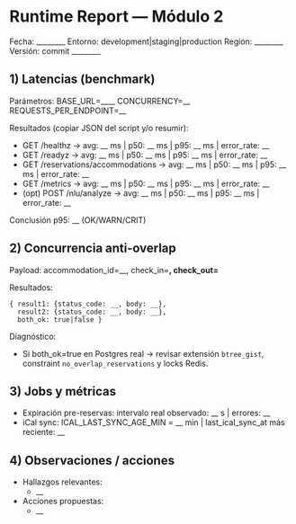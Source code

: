 # Runtime Report — Módulo 2

Fecha: ________  Entorno: development|staging|production  Región: ________  Versión: commit ________

## 1) Latencias (benchmark)

Parámetros: BASE_URL=____  CONCURRENCY=__  REQUESTS_PER_ENDPOINT=__

Resultados (copiar JSON del script y/o resumir):

- GET /healthz → avg: __ ms | p50: __ ms | p95: __ ms | error_rate: __
- GET /readyz → avg: __ ms | p50: __ ms | p95: __ ms | error_rate: __
- GET /reservations/accommodations → avg: __ ms | p50: __ ms | p95: __ ms | error_rate: __
- GET /metrics → avg: __ ms | p50: __ ms | p95: __ ms | error_rate: __
- (opt) POST /nlu/analyze → avg: __ ms | p50: __ ms | p95: __ ms | error_rate: __

Conclusión p95: __ (OK/WARN/CRIT)

## 2) Concurrencia anti-overlap

Payload: accommodation_id=__, check_in=____, check_out=____

Resultados:
```
{ result1: {status_code: __, body: __},
  result2: {status_code: __, body: __},
  both_ok: true|false }
```

Diagnóstico:
- Si both_ok=true en Postgres real → revisar extensión `btree_gist`, constraint `no_overlap_reservations` y locks Redis.

## 3) Jobs y métricas

- Expiración pre-reservas: intervalo real observado: __ s  | errores: __
- iCal sync: ICAL_LAST_SYNC_AGE_MIN = __ min | last_ical_sync_at más reciente: __

## 4) Observaciones / acciones

- Hallazgos relevantes:
  - __
- Acciones propuestas:
  - __
